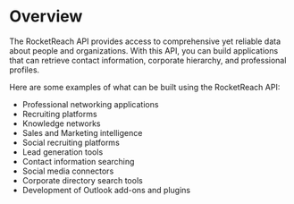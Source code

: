 # Overview

The RocketReach API provides access to comprehensive yet reliable data about people and organizations. With this API, you can build applications that can retrieve contact information, corporate hierarchy, and professional profiles.

Here are some examples of what can be built using the RocketReach API:

- Professional networking applications
- Recruiting platforms
- Knowledge networks
- Sales and Marketing intelligence
- Social recruiting platforms
- Lead generation tools
- Contact information searching
- Social media connectors
- Corporate directory search tools
- Development of Outlook add-ons and plugins

